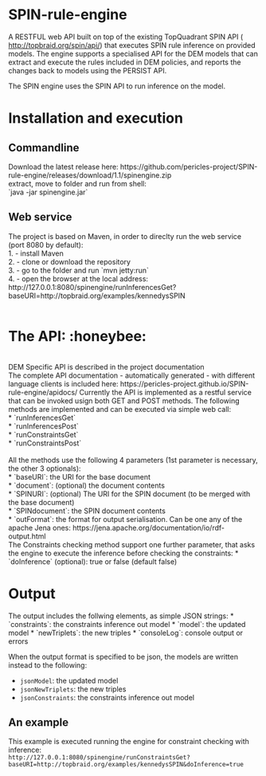 # SPIN-rule-engine
A RESTFUL web API built on top of the existing TopQuadrant SPIN API ( http://topbraid.org/spin/api/) that executes SPIN rule inference on provided models. The engine supports a specialised API for the DEM models that can extract and execute the rules included in DEM policies, and reports the changes back to models using the PERSIST API.

The SPIN engine uses the SPIN API to run inference on the model.
<h1> Installation and execution </h1> 
<h2> Commandline </h2>
Download the latest release here: https://github.com/pericles-project/SPIN-rule-engine/releases/download/1.1/spinengine.zip <br>
extract, move to folder and run from shell: <br> 
 `java -jar spinengine.jar`
<h2> Web service </h2>
The project is based on Maven, in order to direclty run the web service (port 8080 by default):<br>
1. - install Maven <br>
2. - clone or download the repository <br>
3. - go to the folder and run `mvn jetty:run` <br>
4. - open the browser at the local address: <br>
http://127.0.0.1:8080/spinengine/runInferencesGet?baseURI=http://topbraid.org/examples/kennedysSPIN
<br><br>

<h1>The API: :honeybee:</h1><br>
DEM Specific API is described in the project documentation <br>
The complete API documentation - automatically generated - with different language clients is included here: https://pericles-project.github.io/SPIN-rule-engine/apidocs/ 
Currently the API is implemented as a restful service that can be invoked usign both GET and POST methods. The following methods are implemented and can be executed via simple web call:<br>
* `runInferencesGet` <br>
* `runInferencesPost` <br>
* `runConstraintsGet` <br>
* `runConstraintsPost` <br><br>
All the methods use the following 4 parameters (1st parameter is necessary, the other 3 optionals):<br>
* `baseURI`: the URI for the base document <br>
* `document`: (optional) the document contents <br>
* `SPINURI`:  (optional) The URI for the SPIN document (to be merged with the base document) <br>
* `SPINdocument`: the SPIN document contents <br>
* `outFormat`: the format for output serialisation. Can be one any of the apache Jena ones: https://jena.apache.org/documentation/io/rdf-output.html<br> 
The Constraints checking method support one further parameter, that asks the engine to execute the inference before checking the constraints: 
* `doInference` (optional): true or false (default false)

<h1> Output</h1>
The output includes the follwing elements, as simple JSON strings:
* `constraints`: the constraints inference out model 
* `model`: the updated model
* `newTriplets`: the new triples
* `consoleLog`: console output or errors
   
When the output format is specified to be json, the models are written instead to the following:
* `jsonModel`: the updated model
* `jsonNewTriplets`: the new triples
* `jsonConstraints`: the constraints inference out model 
<h2>An example </h2> 

This example is executed running the engine for constraint checking with inference:<br>
`http://127.0.0.1:8080/spinengine/runConstraintsGet?baseURI=http://topbraid.org/examples/kennedysSPIN&doInference=true`
